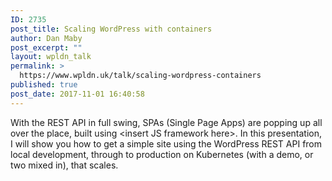 ```yaml
---
ID: 2735
post_title: Scaling WordPress with containers
author: Dan Maby
post_excerpt: ""
layout: wpldn_talk
permalink: >
  https://www.wpldn.uk/talk/scaling-wordpress-containers
published: true
post_date: 2017-11-01 16:40:58
---
```

With the REST API in full swing, SPAs (Single Page Apps) are popping up all over the place, built using &lt;insert JS framework here&gt;. In this presentation, I will show you how to get a simple site using the WordPress REST API from local development, through to production on Kubernetes (with a demo, or two mixed in), that scales.